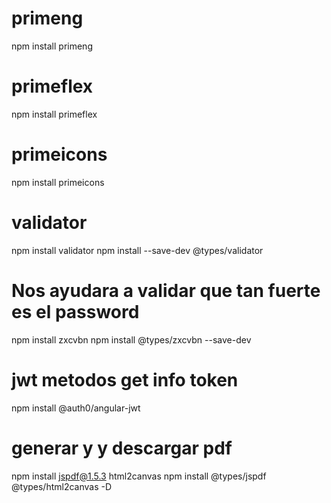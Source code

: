 # primeng

npm install primeng

# primeflex

npm install primeflex

# primeicons

npm install primeicons

# validator

npm install validator
npm install --save-dev @types/validator

# Nos ayudara a validar que tan fuerte es el password
npm install zxcvbn
npm install @types/zxcvbn --save-dev


# jwt metodos get info token
npm install @auth0/angular-jwt

# generar y y descargar pdf
npm install jspdf@1.5.3 html2canvas
npm install @types/jspdf @types/html2canvas -D




